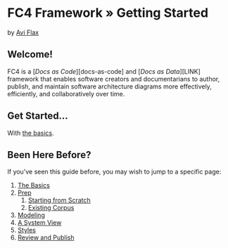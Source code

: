 # FC4 Framework » Getting Started

by [Avi Flax](mailto:avi.flax@fundingcircle.com)

## Welcome!

FC4 is a [_Docs as Code_][docs-as-code] and [_Docs as Data_][LINK] framework that enables software
creators and documentarians to author, publish, and maintain software architecture diagrams more
effectively, efficiently, and collaboratively over time.

## Get Started…

With [the basics](basics.md).

## Been Here Before?

If you’ve seen this guide before, you may wish to jump to a specific page:

1. [The Basics](basics.md)
1. [Prep](prep.md)
   1. [Starting from Scratch](prep-starting-from-scratch.md)
   1. [Existing Corpus](prep-existing-corpus.md)
1. [Modeling](modeling.md)
1. [A System View](view.md)
1. [Styles](styles.md)
1. [Review and Publish](review-publish.md)
